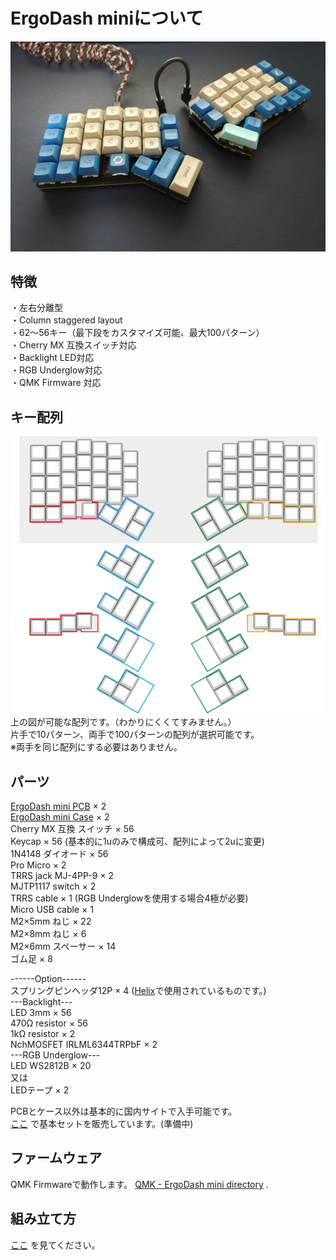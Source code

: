 # ErgoDash miniについて

![ErgoDash mini](https://github.com/omkbd/picture/blob/master/Ergodashmini.jpg)

## 特徴
・左右分離型  
・Column staggered layout  
・62～56キー（最下段をカスタマイズ可能、最大100パターン）  
・Cherry MX 互換スイッチ対応  
・Backlight LED対応  
・RGB Underglow対応  
・QMK Firmware 対応  

## キー配列

![layout](https://github.com/omkbd/picture/blob/master/ergodashmini-layout.png)  
上の図が可能な配列です。（わかりにくくてすみません。）  
片手で10パターン、両手で100パターンの配列が選択可能です。  
※両手を同じ配列にする必要はありません。

## パーツ

[ErgoDash mini PCB](https://github.com/omkbd/ErgoDash/tree/master/mini/PCB)
 × 2  
[ErgoDash mini Case](https://github.com/omkbd/ErgoDash/tree/master/mini/Case)
 × 2  
Cherry MX 互換 スイッチ × 56  
Keycap × 56 (基本的に1uのみで構成可、配列によって2uに変更)  
1N4148 ダイオード × 56  
Pro Micro × 2  
TRRS jack MJ-4PP-9 × 2  
MJTP1117 switch × 2  
TRRS cable × 1 (RGB Underglowを使用する場合4極が必要)  
Micro USB cable × 1  
M2×5mm ねじ × 22  
M2×8mm ねじ × 6  
M2×6mm スペーサー × 14  
ゴム足 × 8  

------Option------  
スプリングピンヘッダ12P × 4 ([Helix](https://github.com/MakotoKurauchi/helix)で使用されているものです。)  
---Backlight---  
LED 3mm × 56  
470Ω resistor × 56  
1kΩ resistor × 2  
NchMOSFET IRLML6344TRPbF × 2  
---RGB Underglow---  
LED WS2812B × 20  
又は  
LEDテープ × 2

PCBとケース以外は基本的に国内サイトで入手可能です。  
[ここ](https://dashkbd.booth.pm/items/1011978)
で基本セットを販売しています。(準備中)

## ファームウェア

QMK Firmwareで動作します。
[QMK - ErgoDash mini directory](https://github.com/qmk/qmk_firmware/tree/master/keyboards/ergodash/mini)
.  

## 組み立て方

[ここ](https://github.com/omkbd/ErgoDash/blob/master/Doc/build.md)
を見てください。
